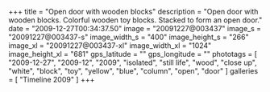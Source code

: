 +++
title = "Open door with wooden blocks"
description = "Open door with wooden blocks. Colorful wooden toy blocks. Stacked to form an open door."
date = "2009-12-27T00:34:37.50"
image = "20091227@003437"
image_s = "20091227@003437-s"
image_width_s = "400"
image_height_s = "266"
image_xl = "20091227@003437-xl"
image_width_xl = "1024"
image_height_xl = "681"
gps_latitude = ""
gps_longitude = ""
phototags = [ "2009-12-27", "2009-12", "2009", "isolated", "still life", "wood", "close up", "white", "block", "toy", "yellow", "blue", "column", "open", "door" ]
galleries = [ "Timeline 2009" ]
+++
